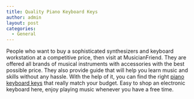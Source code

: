 ```yaml
---
title: Quality Piano Keyboard Keys
author: admin
layout: post
categories:
  - General
---
```

People who want to buy a sophisticated synthesizers and keyboard workstation at a competitive price, then visit at MusicianFriend. They are offered all brands of musical instruments with accessories with the best possible price. They also provide guide that will help you learn music and skills without any hassle. With the help of it, you can find the right <a href="http://thehub.musiciansfriend.com/keyboard-buying-guides/pianos-and-keyboards-how-to-choose">piano keyboard keys</a> that really match your budget. Easy to shop an electronic keyboard here, enjoy playing music whenever you have a free time.
